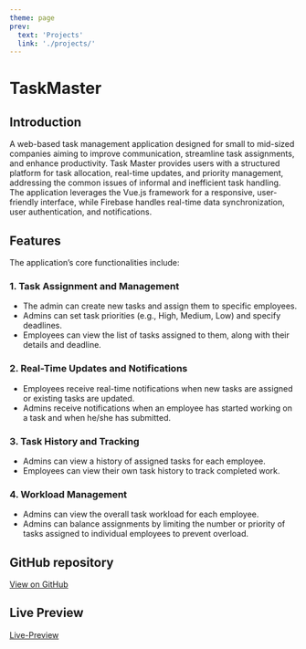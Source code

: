 ```yaml
---
theme: page
prev:
  text: 'Projects'
  link: './projects/'
---
```


# TaskMaster

## Introduction

 A web-based task 
management application designed for small to mid-sized companies aiming to improve 
communication, streamline task assignments, and enhance productivity. Task Master 
provides users with a structured platform for task allocation, real-time updates, and priority 
management, addressing the common issues of informal and inefficient task handling. The 
application leverages the Vue.js framework for a responsive, user-friendly interface, while 
Firebase handles real-time data synchronization, user authentication, and notifications. 
## Features

 The application’s core functionalities include:

### 1. Task Assignment and Management 
- The admin can create new tasks and assign them to specific employees. 
- Admins can set task priorities (e.g., High, Medium, Low) and specify deadlines. 
- Employees can view the list of tasks assigned to them, along with their details and 
deadline. 

### 2. Real-Time Updates and Notifications
- Employees receive real-time notifications when new tasks are assigned or existing 
tasks are updated. 
- Admins receive notifications when an employee has started working on a task and 
when he/she has submitted. 

### 3. Task History and Tracking 
- Admins can view a history of assigned tasks for each employee. 
- Employees can view their own task history to track completed work. 

### 4. Workload Management
- Admins can view the overall task workload for each employee.  
- Admins can balance assignments by limiting the number or priority of tasks 
assigned to individual employees to prevent overload.

## GitHub repository

[View on GitHub](https://github.com/whoispratik/TaskMaster)

## Live Preview
[Live-Preview](https:///pratiktaskmaster.netlify.app)